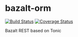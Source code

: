 bazalt-orm
==========

[![Build Status](https://travis-ci.org/esvit/bazalt-rest.png)](https://travis-ci.org/esvit/bazalt-rest) [![Coverage Status](https://coveralls.io/repos/esvit/bazalt-rest/badge.png?branch=master)](https://coveralls.io/r/esvit/bazalt-rest?branch=master)

Bazalt REST based on Tonic
